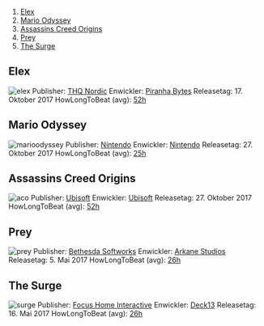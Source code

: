 1. [Elex](#elex)
2. [Mario Odyssey](#mario-odyssey)
3. [Assassins Creed Origins](#assassins-creed-origins)
4. [Prey](#prey)
5. [The Surge](#the-surge)

## Elex

![elex](/assets/images/gaming/elex.jpg)
Publisher: [THQ Nordic](https://www.thqnordic.com/)
Enwickler: [Piranha Bytes](https://www.piranha-bytes.com/)
Releasetag: 17. Oktober 2017
HowLongToBeat (avg): [52h](https://howlongtobeat.com/game.php?id=27129)

## Mario Odyssey

![marioodyssey](/assets/images/gaming/marioodyssey.jpg)
Publisher: [Nintendo](https://www.nintendo.de/)
Enwickler: [Nintendo](https://www.nintendo.de/)
Releasetag: 27. Oktober 2017
HowLongToBeat (avg): [25h](https://howlongtobeat.com/game.php?id=42833)

## Assassins Creed Origins

![aco](/assets/images/gaming/assassinsorigins.jpg)
Publisher: [Ubisoft](https://www.ubisoft.com)
Enwickler: [Ubisoft](https://www.ubisoft.com)
Releasetag: 27. Oktober 2017
HowLongToBeat (avg): [52h](https://howlongtobeat.com/game.php?id=46402)

## Prey

![prey](/assets/images/gaming/prey.jpg)
Publisher: [Bethesda Softworks](https://bethesda.net)
Enwickler: [Arkane Studios](https://www.arkane-studios.com)
Releasetag: 5. Mai 2017
HowLongToBeat (avg): [26h](https://howlongtobeat.com/game.php?id=44590)

## The Surge

![surge](/assets/images/gaming/thesurge.jpg)
Publisher: [Focus Home Interactive](https://www.focus-home.com/)
Enwickler: [Deck13](https://www.deck13.com/)
Releasetag: 16. Mai 2017
HowLongToBeat (avg): [26h](https://howlongtobeat.com/game.php?id=44914)
